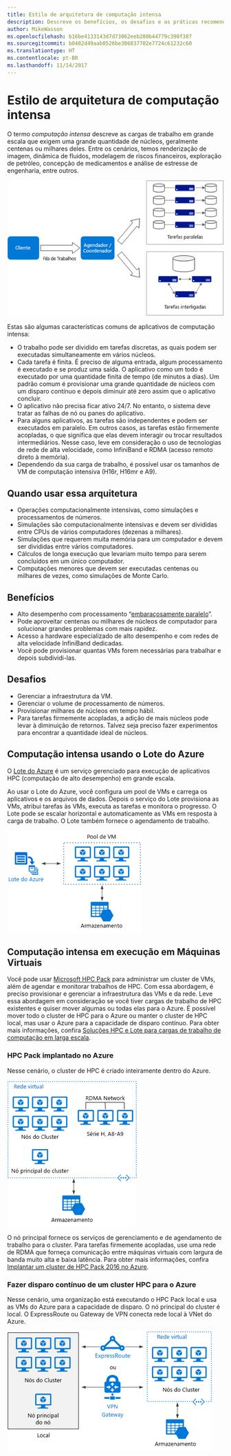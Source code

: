 ```yaml
---
title: Estilo de arquitetura de computação intensa
description: Descreve os benefícios, os desafios e as práticas recomendadas para arquiteturas de computação intensa no Azure
author: MikeWasson
ms.openlocfilehash: b16be4133143d7d73062eeb280b44779c390f387
ms.sourcegitcommit: b0482d49aab0526be386837702e7724c61232c60
ms.translationtype: HT
ms.contentlocale: pt-BR
ms.lasthandoff: 11/14/2017
---
```

# <a name="big-compute-architecture-style"></a>Estilo de arquitetura de computação intensa

O termo *computação intensa* descreve as cargas de trabalho em grande escala que exigem uma grande quantidade de núcleos, geralmente centenas ou milhares deles. Entre os cenários, temos renderização de imagem, dinâmica de fluidos, modelagem de riscos financeiros, exploração de petróleo, concepção de medicamentos e análise de estresse de engenharia, entre outros.

![](./images/big-compute-logical.png)

Estas são algumas características comuns de aplicativos de computação intensa:

- O trabalho pode ser dividido em tarefas discretas, as quais podem ser executadas simultaneamente em vários núcleos.
- Cada tarefa é finita. É preciso de alguma entrada, algum processamento é executado e se produz uma saída. O aplicativo como um todo é executado por uma quantidade finita de tempo (de minutos a dias). Um padrão comum é provisionar uma grande quantidade de núcleos com um disparo contínuo e depois diminuir até zero assim que o aplicativo concluir. 
- O aplicativo não precisa ficar ativo 24/7. No entanto, o sistema deve tratar as falhas de nó ou panes do aplicativo.
- Para alguns aplicativos, as tarefas são independentes e podem ser executados em paralelo. Em outros casos, as tarefas estão firmemente acopladas, o que significa que elas devem interagir ou trocar resultados intermediários. Nesse caso, leve em consideração o uso de tecnologias de rede de alta velocidade, como InfiniBand e RDMA (acesso remoto direto à memória). 
- Dependendo da sua carga de trabalho, é possível usar os tamanhos de VM de computação intensiva (H16r, H16mr e A9).

## <a name="when-to-use-this-architecture"></a>Quando usar essa arquitetura

- Operações computacionalmente intensivas, como simulações e processamentos de números.
- Simulações são computacionalmente intensivas e devem ser divididas entre CPUs de vários computadores (dezenas a milhares).
- Simulações que requerem muita memória para um computador e devem ser divididas entre vários computadores.
- Cálculos de longa execução que levariam muito tempo para serem concluídos em um único computador.
- Computações menores que devem ser executadas centenas ou milhares de vezes, como simulações de Monte Carlo.

## <a name="benefits"></a>Benefícios

- Alto desempenho com processamento “[embaraçosamente paralelo][embarrassingly-parallel]”.
- Pode aproveitar centenas ou milhares de núcleos de computador para solucionar grandes problemas com mais rapidez.
- Acesso a hardware especializado de alto desempenho e com redes de alta velocidade InfiniBand dedicadas.
- Você pode provisionar quantas VMs forem necessárias para trabalhar e depois subdividi-las. 

## <a name="challenges"></a>Desafios

- Gerenciar a infraestrutura da VM.
- Gerenciar o volume de processamento de números. 
- Provisionar milhares de núcleos em tempo hábil.
- Para tarefas firmemente acopladas, a adição de mais núcleos pode levar à diminuição de retornos. Talvez seja preciso fazer experimentos para encontrar a quantidade ideal de núcleos.

## <a name="big-compute-using-azure-batch"></a>Computação intensa usando o Lote do Azure

O [Lote do Azure][batch] é um serviço gerenciado para execução de aplicativos HPC (computação de alto desempenho) em grande escala.

Ao usar o Lote do Azure, você configura um pool de VMs e carrega os aplicativos e os arquivos de dados. Depois o serviço do Lote provisiona as VMs, atribui tarefas às VMs, executa as tarefas e monitora o progresso. O Lote pode se escalar horizontal e automaticamente as VMs em resposta à carga de trabalho. O Lote também fornece o agendamento de trabalho.

![](./images/big-compute-batch.png) 

## <a name="big-compute-running-on-virtual-machines"></a>Computação intensa em execução em Máquinas Virtuais

Você pode usar [Microsoft HPC Pack][hpc-pack] para administrar um cluster de VMs, além de agendar e monitorar trabalhos de HPC. Com essa abordagem, é preciso provisionar e gerenciar a infraestrutura das VMs e da rede. Leve essa abordagem em consideração se você tiver cargas de trabalho de HPC existentes e quiser mover algumas ou todas elas para o Azure. É possível mover todo o cluster de HPC para o Azure ou manter o cluster de HPC local, mas usar o Azure para a capacidade de disparo contínuo. Para obter mais informações, confira [Soluções HPC e Lote para cargas de trabalho de computação em larga escala][batch-hpc-solutions].

### <a name="hpc-pack-deployed-to-azure"></a>HPC Pack implantado no Azure

Nesse cenário, o cluster de HPC é criado inteiramente dentro do Azure.

![](./images/big-compute-iaas.png) 
 
O nó principal fornece os serviços de gerenciamento e de agendamento de trabalho para o cluster. Para tarefas firmemente acopladas, use uma rede de RDMA que forneça comunicação entre máquinas virtuais com largura de banda muito alta e baixa latência. Para obter mais informações, confira [Implantar um cluster de HPC Pack 2016 no Azure][deploy-hpc-azure].

### <a name="burst-an-hpc-cluster-to-azure"></a>Fazer disparo contínuo de um cluster HPC para o Azure

Nesse cenário, uma organização está executando o HPC Pack local e usa as VMs do Azure para a capacidade de disparo. O nó principal do cluster é local. O ExpressRoute ou Gateway de VPN conecta rede local à VNet do Azure.

![](./images/big-compute-hybrid.png) 


[batch]: /azure/batch/
[batch-hpc-solutions]: /azure/batch/batch-hpc-solutions
[deploy-hpc-azure]: /azure/virtual-machines/windows/hpcpack-2016-cluster
[embarrassingly-parallel]: https://en.wikipedia.org/wiki/Embarrassingly_parallel
[hpc-pack]: https://technet.microsoft.com/library/cc514029

 
